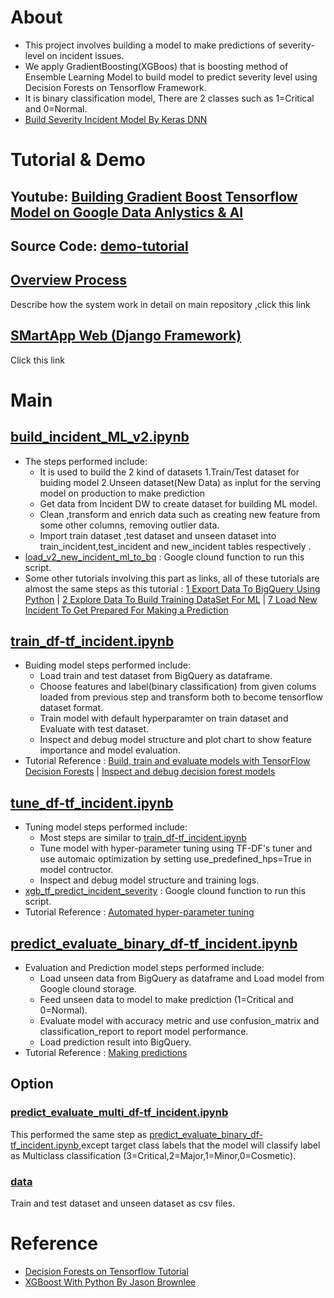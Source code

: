# About
* This project involves building a model to make predictions of severity-level on incident issues.
* We apply  GradientBoosting(XGBoos) that is boosting method of Ensemble Learning Model  to build model to predict severity level using Decision Forests on Tensorflow Framework.
* It is binary classification model, There are 2 classes such as 1=Critical and 0=Normal.
* [Build Severity Incident Model By Keras DNN](https://github.com/technqvi/SMart-AI/tree/main/Model-TF_Keras/DNN-1-TF-KerasProcessing)

# Tutorial & Demo
## Youtube: [Building Gradient Boost Tensorflow Model  on Google Data Anlystics & AI](https://www.youtube.com/playlist?list=PLIxgtZc_tZWNpP1Azj4c8kkeTZ3y2gEjl)
## Source Code: [demo-tutorial](https://github.com/technqvi/SMart-AI/tree/main/Model-TF_DF/demo-tutorial)

## [Overview Process](https://github.com/technqvi/SMart-AI#system-overview)
Describe how the system work in detail on main repository ,click this link
 



## [SMartApp Web (Django Framework)](https://github.com/technqvi/SMartApp)
Click this link

# Main
## [build_incident_ML_v2.ipynb](https://github.com/technqvi/SMart-AI/blob/main/Model-TF_DF/build_incident_ML_v2.ipynb)
* The steps performed include:
  * It is used to build the 2 kind of datasets 1.Train/Test dataset for buiding model  2.Unseen dataset(New Data) as inplut for the  serving model on  production to make prediction 
  * Get data from Incident DW to create dataset for building ML model.
  * Clean ,transform and enrich data such as creating new feature from some other columns, removing outlier data.
  * Import train dataset ,test dataset and unseen dataset into train_incident,test_incident and new_incident tables respectively . 
* [load_v2_new_incident_ml_to_bq](https://github.com/technqvi/SMart-AI/tree/main/Model-TF_DF/load_v2_new_incident_ml_to_bq)  : Google clound function to run this script. 
* Some other tutorials involving this part as links, all of these tutorials are almost the same steps as this tutorial : [1 Export Data To BigQuery Using Python](https://studio.youtube.com/video/kgEe4Fb1s1U/edit) | [2 Explore Data To Build Training DataSet For ML](https://studio.youtube.com/video/Uzh5Wc4yZSQ/edit) | [7 Load New Incident To Get Prepared For Making a Prediction](https://studio.youtube.com/video/uR23WkS8XjQ/edit)

  
## [train_df-tf_incident.ipynb](https://github.com/technqvi/SMart-AI/blob/main/Model-TF_DF/train_df-tf_incident.ipynb)
* Buiding model steps performed include:
  * Load train  and test dataset from BigQuery  as dataframe.
  * Choose features and label(binary classification) from given colums loaded from previous step and transform both to become tensorflow dataset format.
  * Train  model with default hyperparamter on train dataset and Evaluate with test dataset.
  * Inspect and debug model structure and plot chart to show feature importance and model evaluation.
* Tutorial Reference : [Build, train and evaluate models with TensorFlow Decision Forests](https://www.tensorflow.org/decision_forests/tutorials/beginner_colab) | [Inspect and debug decision forest models](https://www.tensorflow.org/decision_forests/tutorials/advanced_colab)
## [tune_df-tf_incident.ipynb](https://github.com/technqvi/SMart-AI/blob/main/Model-TF_DF/tune_df-tf_incident.ipynb)
* Tuning model steps performed include:
  * Most steps are similar to [train_df-tf_incident.ipynb](https://github.com/technqvi/SMart-AI/blob/main/Model-TF_DF/train_df-tf_incident.ipynb)
  * Tune model with hyper-parameter tuning using TF-DF's tuner and use  automaic optimization by setting use_predefined_hps=True in model contructor.
  * Inspect and debug model structure and training logs.
* [xgb_tf_predict_incident_severity](https://github.com/technqvi/SMart-AI/tree/main/Model-TF_DF/xgb_tf_predict_incident_severity) : Google clound function to run this script. 
* Tutorial Reference : [Automated hyper-parameter tuning](https://www.tensorflow.org/decision_forests/tutorials/automatic_tuning_colab#training_a_model_with_automated_hyper-parameter_tuning_and_automatic_definition_of_the_hyper-parameters_recommended_approach)


## [predict_evaluate_binary_df-tf_incident.ipynb](https://github.com/technqvi/SMart-AI/blob/main/Model-TF_DF/predict_evaluate_binary_df-tf_incident.ipynb)
* Evaluation and Prediction model steps performed include:
  * Load unseen data from BigQuery as dataframe and Load model from Google clound storage.
  * Feed unseen data to model to make prediction (1=Critical and 0=Normal).
  * Evaluate model with accuracy metric and use confusion_matrix and classification_report to report model performance.
  * Load prediction result into BigQuery.
* Tutorial Reference : [Making predictions](https://www.tensorflow.org/decision_forests/tutorials/predict_colab)
  

## Option
### [predict_evaluate_multi_df-tf_incident.ipynb](https://github.com/technqvi/SMart-AI/blob/main/Model-TF_DF/predict_evaluate_multi_df-tf_incident.ipynb)
This performed the same step as [predict_evaluate_binary_df-tf_incident.ipynb](https://github.com/technqvi/SMart-AI/blob/main/Model-TF_DF/predict_evaluate_binary_df-tf_incident.ipynb),except target class labels that the model will classify label as Multiclass classification (3=Critical,2=Major,1=Minor,0=Cosmetic).
### [data](https://github.com/technqvi/SMart-AI/tree/main/Model-TF_DF/data)
Train and test dataset and unseen dataset as csv files.

# Reference
* [Decision Forests on Tensorflow Tutorial](https://www.tensorflow.org/decision_forests/tutorials)
* [XGBoost With Python By Jason Brownlee](https://machinelearningmastery.com/xgboost-with-python/)